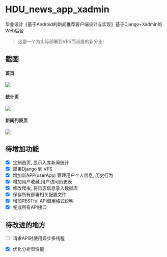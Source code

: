 # HDU_news_app_xadmin


毕业设计《基于Android的新闻推荐客户端设计与实现》基于Django+Xadmin的Web后台

> 这是一个为实际部署到VPS而设置的新分支!

## 截图

#### 首页
![](https://i.imgur.com/xE0cHSJ.jpg)
#### 统计页 
![](https://pic-1253509712.cos.ap-shanghai.myqcloud.com/20190531155355.png)
#### 新闻列表页
![](https://pic-1253509712.cos.ap-shanghai.myqcloud.com/20190531155358.png)


## 待增加功能
- [x] 定制首页, 显示入库新闻统计
- [x] 部署Django 到 VPS
- [x] 增加新APP(userApp) 管理用户个人信息, 历史行为
- [x] 增加用户收藏,用户访问历史表
- [x] 修改爬虫, 将日志信息录入数据库
- [x] 保存所有部署相关配置文件
- [x] 增加RESTful API调用格式说明 
- [x] 完成所有API接口

## 待改进的地方
- [ ] 请求API时使用异步多线程
- [x] 优化分析页性能

 
